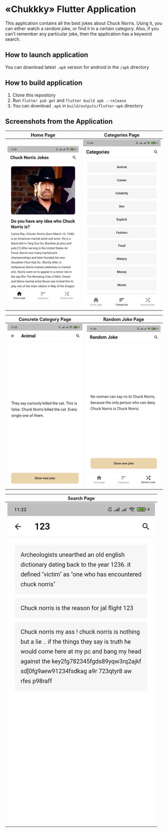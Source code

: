 # «Chukkky» Flutter Application

This application contains all the best jokes about Chuck Norris. Using it, you can either watch a
random joke, or find it in a certain category. Also, if you can't remember any particular joke, then
the application has a keyword search.

## How to launch application

You can download latest `.apk` version for android in the `/apk` directory

## How to build application

1. Clone this repository
2. Run `flutter pub get` and `flutter build apk --release`
3. You can download `.apk` in `build/outputs/flutter-apk` directory

## Screenshots from the Application

|                                                     Home Page                                                     |                                                      Categories Page                                                      |
|:-----------------------------------------------------------------------------------------------------------------:|:-------------------------------------------------------------------------------------------------------------------------:|
| ![Home Page](https://github.com/dapp-anyway/flutter_application/blob/master/screenshots/01_homepage.jpg?raw=true) | ![Categories Page](https://github.com/dapp-anyway/flutter_application/blob/master/screenshots/02_categories.jpg?raw=true) |

|                                                          Concrete Category Page                                                           |                                                    Random Joke Page                                                    |
|:-----------------------------------------------------------------------------------------------------------------------------------------:|:----------------------------------------------------------------------------------------------------------------------:|
| ![Concrete Category Page](https://github.com/dapp-anyway/flutter_application/blob/master/screenshots/03_categories_category.jpg?raw=true) | ![Random Joke Page](https://github.com/dapp-anyway/flutter_application/blob/master/screenshots/04_random.jpg?raw=true) |

|                                                    Search Page                                                    |
|:-----------------------------------------------------------------------------------------------------------------:|
| ![Search Page](https://github.com/dapp-anyway/flutter_application/blob/master/screenshots/05_search.jpg?raw=true) |


